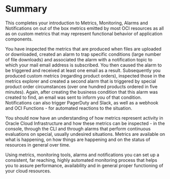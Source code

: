 # Summary

This completes your introduction to Metrics, Monitoring, Alarms and Notifications on out of the box metrics emitted by most OCI resources as all as on custom metrics that may represent functional behavior of application components.

You have inspected the metrics that are produced when files are uploaded or downloaded, created an alarm to trap specific conditions (large number of file downloads) and associated the alarm with a notification topic to which  your mail email address is subscribed. You then caused the alarm to be triggered and received at least one email as a result. Subsequently you produced custom metrics (regarding product orders), inspected those in the metrics explorer and created a second alarm that is triggered by special product order circumstances (over one hundred products ordered in five minutes). Again, after creating the business condition that this alarm was created to find, an email was sent to inform you of that condition. Notifications can also trigger PagerDuty and Slack, as well as a webhook and OCI Functions - for automated reactions to the situation.

You should now have an understanding of how metrics represent activity in Oracle Cloud Infrastructure and how these metrics can be inspected - in the console, through the CLI and through alarms that perform continuous evaluations on special, usually undesired situations. Metrics are available on what is happening, on how things are happening and on the status of resources in general over time.

Using metrics, monitoring tools, alarms and notifications you can set up a consistent, far reaching, highly automated monitoring process that helps you to assure performance, availability and in general proper functioning of your cloud resources.